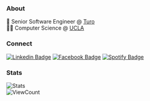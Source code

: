 ### About
🚙 Senior Software Engineer @ [Turo](https://www.turo.com) <br/>
👨‍💻 Computer Science @ [UCLA](https://www.ucla.edu)

### Connect
  [![Linkedin Badge](https://img.shields.io/badge/-LinkedIn-blue?style=flat-square&logo=Linkedin&logoColor=white&link=https://www.linkedin.com/in/nwtsai/)](https://www.linkedin.com/in/nwtsai)
  [![Facebook  Badge](https://img.shields.io/badge/Facebook-%231877F2.svg?&style=flat-square&logo=facebook&logoColor=white)](https://facebook.com/nathanwtsai)
  [![Spotify Badge](https://img.shields.io/badge/Spotify-%231ED760.svg?&style=flat-square&logo=spotify&logoColor=white)](https://open.spotify.com/user/1215527424?si=SnJMSWgcRu6sxHttvSj5wQ)
  
### Stats
![Stats](https://github-readme-stats.vercel.app/api?username=nwtsai&count_private=true&show_icons=true&hide=prs,issues,contribs&hide_title=true) <br>
![ViewCount](https://views.whatilearened.today/views/github/nwtsai/Thomas-George-T.svg?cache=remove)
